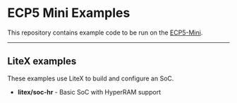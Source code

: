 # ECP5 Mini Examples
This repository contains example code to be run on the [ECP5-Mini](https://github.com/joshajohnson/ecp5-mini).

---

## LiteX examples
These examples use LiteX to build and configure an SoC.

* __litex/soc-hr__ - Basic SoC with HyperRAM support

